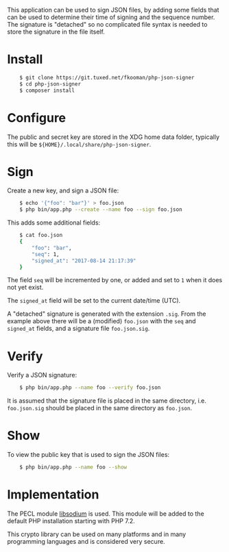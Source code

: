 This application can be used to sign JSON files, by adding some fields that can
be used to determine their time of signing and the sequence number. The 
signature is "detached" so no complicated file syntax is needed to store the 
signature in the file itself.

# Install 
    
```bash
    $ git clone https://git.tuxed.net/fkooman/php-json-signer
    $ cd php-json-signer
    $ composer install
```

# Configure 

The public and secret key are stored in the XDG home data folder, typically
this will be `${HOME}/.local/share/php-json-signer`.

# Sign

Create a new key, and sign a JSON file:

```bash
    $ echo '{"foo": "bar"}' > foo.json
    $ php bin/app.php --create --name foo --sign foo.json
```

This adds some additional fields:

```bash
    $ cat foo.json
    {
        "foo": "bar",
        "seq": 1,
        "signed_at": "2017-08-14 21:17:39"
    }
```

The field `seq` will be incremented by one, or added and set to `1` when it 
does not yet exist.

The `signed_at` field will be set to the current date/time (UTC).

A "detached" signature is generated with the extension `.sig`. From the 
example above there will be a (modified) `foo.json` with the `seq` and
`signed_at` fields, and a signature file `foo.json.sig`.
 
# Verify

Verify a JSON signature:

```bash
    $ php bin/app.php --name foo --verify foo.json
```

It is assumed that the signature file is placed in the same directory, i.e. 
`foo.json.sig` should be placed in the same directory as `foo.json`.

# Show 

To view the public key that is used to sign the JSON files:

```bash
    $ php bin/app.php --name foo --show
```

# Implementation

The PECL module [libsodium](https://paragonie.com/book/pecl-libsodium) is used. 
This module will be added to the default PHP installation starting with PHP
7.2.

This crypto library can be used on many platforms and in many programming 
languages and is considered very secure.
